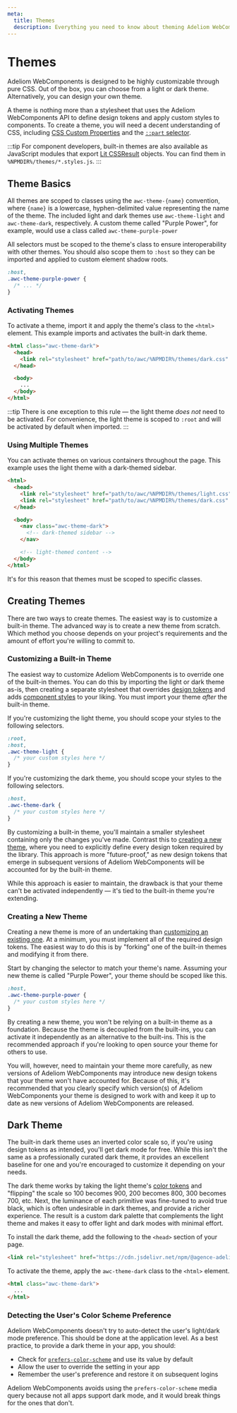 ```yaml
---
meta:
  title: Themes
  description: Everything you need to know about theming Adeliom WebComponents.
---
```


# Themes

Adeliom WebComponents is designed to be highly customizable through pure CSS. Out of the box, you can choose from a light or dark theme. Alternatively, you can design your own theme.

A theme is nothing more than a stylesheet that uses the Adeliom WebComponents API to define design tokens and apply custom styles to components. To create a theme, you will need a decent understanding of CSS, including [CSS Custom Properties](https://developer.mozilla.org/en-US/docs/Web/CSS/--*) and the [`::part` selector](https://developer.mozilla.org/en-US/docs/Web/CSS/::part).

:::tip
For component developers, built-in themes are also available as JavaScript modules that export [Lit CSSResult](https://lit.dev/docs/api/styles/#CSSResult) objects. You can find them in `%NPMDIR%/themes/*.styles.js`.
:::

## Theme Basics

All themes are scoped to classes using the `awc-theme-{name}` convention, where `{name}` is a lowercase, hyphen-delimited value representing the name of the theme. The included light and dark themes use `awc-theme-light` and `awc-theme-dark`, respectively. A custom theme called "Purple Power", for example, would use a class called `awc-theme-purple-power`

All selectors must be scoped to the theme's class to ensure interoperability with other themes. You should also scope them to `:host` so they can be imported and applied to custom element shadow roots.

```css
:host,
.awc-theme-purple-power {
  /* ... */
}
```

### Activating Themes

To activate a theme, import it and apply the theme's class to the `<html>` element. This example imports and activates the built-in dark theme.

```html
<html class="awc-theme-dark">
  <head>
    <link rel="stylesheet" href="path/to/awc/%NPMDIR%/themes/dark.css" />
  </head>

  <body>
    ...
  </body>
</html>
```

:::tip
There is one exception to this rule — the light theme _does not_ need to be activated. For convenience, the light theme is scoped to `:root` and will be activated by default when imported.
:::

### Using Multiple Themes

You can activate themes on various containers throughout the page. This example uses the light theme with a dark-themed sidebar.

```html
<html>
  <head>
    <link rel="stylesheet" href="path/to/awc/%NPMDIR%/themes/light.css" />
    <link rel="stylesheet" href="path/to/awc/%NPMDIR%/themes/dark.css" />
  </head>

  <body>
    <nav class="awc-theme-dark">
      <!-- dark-themed sidebar -->
    </nav>

    <!-- light-themed content -->
  </body>
</html>
```

It's for this reason that themes must be scoped to specific classes.

## Creating Themes

There are two ways to create themes. The easiest way is to customize a built-in theme. The advanced way is to create a new theme from scratch. Which method you choose depends on your project's requirements and the amount of effort you're willing to commit to.

### Customizing a Built-in Theme

The easiest way to customize Adeliom WebComponents is to override one of the built-in themes. You can do this by importing the light or dark theme as-is, then creating a separate stylesheet that overrides [design tokens](/getting-started/customizing#design-tokens) and adds [component styles](/getting-started/customizing#component-parts) to your liking. You must import your theme _after_ the built-in theme.

If you're customizing the light theme, you should scope your styles to the following selectors.

```css
:root,
:host,
.awc-theme-light {
  /* your custom styles here */
}
```

If you're customizing the dark theme, you should scope your styles to the following selectors.

```css
:host,
.awc-theme-dark {
  /* your custom styles here */
}
```

By customizing a built-in theme, you'll maintain a smaller stylesheet containing only the changes you've made. Contrast this to [creating a new theme](#creating-a-new-theme), where you need to explicitly define every design token required by the library. This approach is more "future-proof," as new design tokens that emerge in subsequent versions of Adeliom WebComponents will be accounted for by the built-in theme.

While this approach is easier to maintain, the drawback is that your theme can't be activated independently — it's tied to the built-in theme you're extending.

### Creating a New Theme

Creating a new theme is more of an undertaking than [customizing an existing one](#customizing-a-built-in-theme). At a minimum, you must implement all of the required design tokens. The easiest way to do this is by "forking" one of the built-in themes and modifying it from there.

Start by changing the selector to match your theme's name. Assuming your new theme is called "Purple Power", your theme should be scoped like this.

```css
:host,
.awc-theme-purple-power {
  /* your custom styles here */
}
```

By creating a new theme, you won't be relying on a built-in theme as a foundation. Because the theme is decoupled from the built-ins, you can activate it independently as an alternative to the built-ins. This is the recommended approach if you're looking to open source your theme for others to use.

You will, however, need to maintain your theme more carefully, as new versions of Adeliom WebComponents may introduce new design tokens that your theme won't have accounted for. Because of this, it's recommended that you clearly specify which version(s) of Adeliom WebComponents your theme is designed to work with and keep it up to date as new versions of Adeliom WebComponents are released.

## Dark Theme

The built-in dark theme uses an inverted color scale so, if you're using design tokens as intended, you'll get dark mode for free. While this isn't the same as a professionally curated dark theme, it provides an excellent baseline for one and you're encouraged to customize it depending on your needs.

The dark theme works by taking the light theme's [color tokens](/tokens/color) and "flipping" the scale so 100 becomes 900, 200 becomes 800, 300 becomes 700, etc. Next, the luminance of each primitive was fine-tuned to avoid true black, which is often undesirable in dark themes, and provide a richer experience. The result is a custom dark palette that complements the light theme and makes it easy to offer light and dark modes with minimal effort.

To install the dark theme, add the following to the `<head>` section of your page.

```html
<link rel="stylesheet" href="https://cdn.jsdelivr.net/npm/@agence-adeliom/awc@%VERSION%/%CDNDIR%/themes/dark.css" />
```

To activate the theme, apply the `awc-theme-dark` class to the `<html>` element.

```html
<html class="awc-theme-dark">
  ...
</html>
```

### Detecting the User's Color Scheme Preference

Adeliom WebComponents doesn't try to auto-detect the user's light/dark mode preference. This should be done at the application level. As a best practice, to provide a dark theme in your app, you should:

- Check for [`prefers-color-scheme`](https://stackoverflow.com/a/57795495/567486) and use its value by default
- Allow the user to override the setting in your app
- Remember the user's preference and restore it on subsequent logins

Adeliom WebComponents avoids using the `prefers-color-scheme` media query because not all apps support dark mode, and it would break things for the ones that don't.
